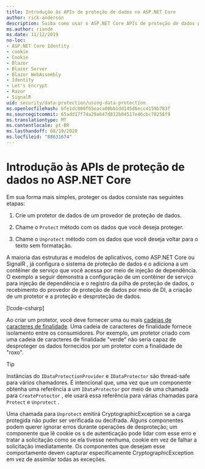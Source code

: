 ```yaml
---
title: Introdução às APIs de proteção de dados no ASP.NET Core
author: rick-anderson
description: Saiba como usar o ASP.NET Core APIs de proteção de dados para proteger e desproteger dados em um aplicativo.
ms.author: riande
ms.date: 11/12/2019
no-loc:
- ASP.NET Core Identity
- cookie
- Cookie
- Blazor
- Blazor Server
- Blazor WebAssembly
- Identity
- Let's Encrypt
- Razor
- SignalR
uid: security/data-protection/using-data-protection
ms.openlocfilehash: bfe1dc800f65eaca00bb1dd145d6ecc4159b783f
ms.sourcegitcommit: 65add17f74a29a647d812b04517e46cbc78258f9
ms.translationtype: MT
ms.contentlocale: pt-BR
ms.lasthandoff: 08/19/2020
ms.locfileid: "88631674"
---
```

# <a name="get-started-with-the-data-protection-apis-in-aspnet-core"></a>Introdução às APIs de proteção de dados no ASP.NET Core

<a name="security-data-protection-getting-started"></a>

Em sua forma mais simples, proteger os dados consiste nas seguintes etapas:

1. Crie um protetor de dados de um provedor de proteção de dados.

2. Chame o `Protect` método com os dados que você deseja proteger.

3. Chame o `Unprotect` método com os dados que você deseja voltar para o texto sem formatação.

A maioria das estruturas e modelos de aplicativos, como ASP.NET Core ou SignalR , já configura o sistema de proteção de dados e o adiciona a um contêiner de serviço que você acessa por meio de injeção de dependência. O exemplo a seguir demonstra a configuração de um contêiner de serviço para injeção de dependência e o registro da pilha de proteção de dados, o recebimento do provedor de proteção de dados por meio de DI, a criação de um protetor e a proteção e desproteção de dados.

[!code-csharp[](../../security/data-protection/using-data-protection/samples/protectunprotect.cs?highlight=26,34,35,36,37,38,39,40)]

Ao criar um protetor, você deve fornecer uma ou mais [cadeias de caracteres de finalidade](xref:security/data-protection/consumer-apis/purpose-strings). Uma cadeia de caracteres de finalidade fornece isolamento entre os consumidores. Por exemplo, um protetor criado com uma cadeia de caracteres de finalidade "verde" não seria capaz de desproteger os dados fornecidos por um protetor com a finalidade de "roxo".

>[!TIP]
> Instâncias do `IDataProtectionProvider` e `IDataProtector` são thread-safe para vários chamadores. É intencional que, uma vez que um componente obtenha uma referência a um `IDataProtector` por meio de uma chamada para `CreateProtector` , ele usará essa referência para várias chamadas para `Protect` e `Unprotect` .
>
>Uma chamada para `Unprotect` emitirá CryptographicException se a carga protegida não puder ser verificada ou decifrada. Alguns componentes podem querer ignorar erros durante operações de desproteção; um componente que lê cookie os s de autenticação pode lidar com esse erro e tratar a solicitação como se ela tivesse nenhuma, cookie em vez de falhar a solicitação imediatamente. Os componentes que desejam esse comportamento devem capturar especificamente CryptographicException em vez de assimilar todas as exceções.
